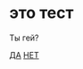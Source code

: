 <!DOCTYPE html>
<html lang="en">
<head>
    <meta charset="UTF-8">
    <meta name="viewport" content="width=device-width, initial-scale=1.0">
    <title>test</title>
    <link rel="stylesheet" href="/style2.css"> 
</head>
<body>
    <h1>это тест</h1>
    <p>Ты гей?</p>
    <div class="container">
        <a href="https://memchik.ru/show/5f022cd7b1c7e32552054b15?page=5" target="_blank" class="link">ДА</a>
        <a href="https://meme-arsenal.com/create/meme/10482293" target="_blank" class="link">НЕТ</a>
    </div>
</body>
</html>
